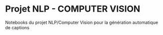 # Projet NLP - COMPUTER VISION
Notebooks du projet NLP/Computer Vision pour la génération automatique de captions

